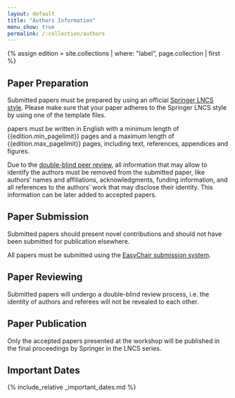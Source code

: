 ```yaml
---
layout: default
title: "Authors Information"
menu_show: true
permalink: /:collection/authors
---
```

{% assign edition = site.collections | where: "label", page.collection | first %}

## Paper Preparation

Submitted papers must be prepared by using an official [Springer LNCS style](https://www.springer.com/gp/computer-science/lncs/conference-proceedings-guidelines). Please make sure that your paper adheres to the Springer LNCS style by using one of the template files.

papers must be written in English with a minimum length of {{edition.min_pagelimit}} pages and a maximum length of {{edition.max_pagelimit}} pages, including text, references, appendices and figures.

Due to the <u>double-blind peer review</u>, all information that may allow to identify the authors must be removed from the submitted paper, like authors’ names and affiliations, acknowledgments, funding information, and all references to the authors’ work that may disclose their identity. This information can be later added to accepted papers. 

## Paper Submission

Submitted papers should present novel contributions and should not have been submitted for publication elsewhere. 

All papers must be submitted using the [EasyChair submission system]({{edition.submission_link}}).


## Paper Reviewing

Submitted papers will undergo a double-blind review process, i.e. the identity of authors and referees will not be revealed to each other.


## Paper Publication

Only the accepted papers presented at the workshop will be published in the final proceedings by Springer in the LNCS series.

## Important Dates

{% include_relative _important_dates.md %}

